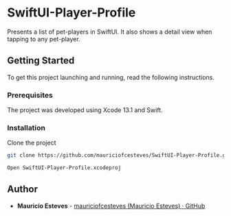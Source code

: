 # SwiftUI-Player-Profile

Presents a list of pet-players in SwiftUI. It also shows a detail view when tapping to any pet-player. 

## Getting Started
To get this project launching and running, read the following instructions.

### Prerequisites
The project was developed using Xcode 13.1 and Swift.

### Installation
Clone the project

```bash
git clone https://github.com/mauriciofcesteves/SwiftUI-Player-Profile.git

Open SwiftUI-Player-Profile.xcodeproj
```

## Author
* **Mauricio Esteves** - [mauriciofcesteves (Mauricio Esteves) · GitHub](https://github.com/mauriciofcesteves)
